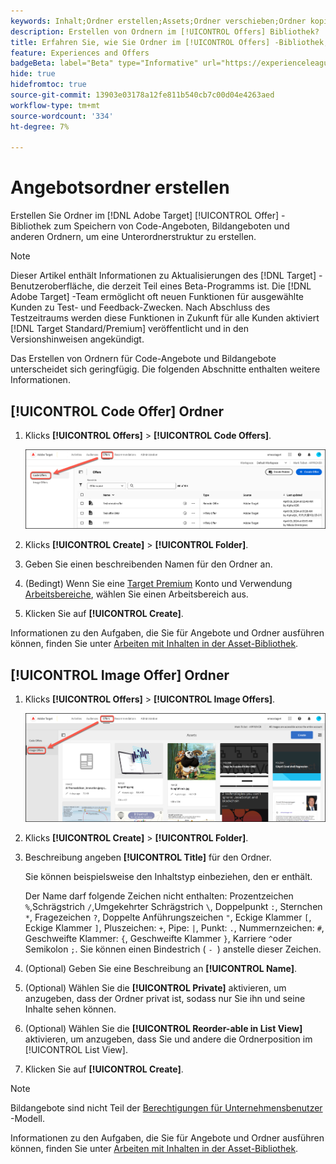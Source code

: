 ```yaml
---
keywords: Inhalt;Ordner erstellen;Assets;Ordner verschieben;Ordner kopieren;Ordner löschen;Ordner herunterladen;Ordner
description: Erstellen von Ordnern im [!UICONTROL Offers] Bibliothek?
title: Erfahren Sie, wie Sie Ordner im [!UICONTROL Offers] -Bibliothek, um Code- und Bildangebote sowie andere Ordner zu speichern.
feature: Experiences and Offers
badgeBeta: label="Beta" type="Informative" url="https://experienceleague.adobe.com/docs/target/using/introduction/intro.html?lang=de#beta newtab=true" tooltip="Was sind Beta-Funktionen in  [!DNL Adobe Target]?"
hide: true
hidefromtoc: true
source-git-commit: 13903e03178a12fe811b540cb7c00d04e4263aed
workflow-type: tm+mt
source-wordcount: '334'
ht-degree: 7%

---
```


# Angebotsordner erstellen

Erstellen Sie Ordner im [!DNL Adobe Target] [!UICONTROL Offer] -Bibliothek zum Speichern von Code-Angeboten, Bildangeboten und anderen Ordnern, um eine Unterordnerstruktur zu erstellen.

>[!NOTE]
>
>Dieser Artikel enthält Informationen zu Aktualisierungen des [!DNL Target] -Benutzeroberfläche, die derzeit Teil eines Beta-Programms ist. Die [!DNL Adobe Target] -Team ermöglicht oft neuen Funktionen für ausgewählte Kunden zu Test- und Feedback-Zwecken. Nach Abschluss des Testzeitraums werden diese Funktionen in Zukunft für alle Kunden aktiviert [!DNL Target Standard/Premium] veröffentlicht und in den Versionshinweisen angekündigt.

Das Erstellen von Ordnern für Code-Angebote und Bildangebote unterscheidet sich geringfügig. Die folgenden Abschnitte enthalten weitere Informationen.

## [!UICONTROL Code Offer] Ordner

1. Klicks **[!UICONTROL Offers]** > **[!UICONTROL Code Offers]**.

   ![Registerkarte &quot;Code-Angebote&quot;](/help/main/c-experiences/c-manage-content/assets/code-offers-tab-new.png)

1. Klicks **[!UICONTROL Create]** > **[!UICONTROL Folder]**.

1. Geben Sie einen beschreibenden Namen für den Ordner an.

1. (Bedingt) Wenn Sie eine [Target Premium](/help/main/c-intro/intro.md#premium) Konto und Verwendung [Arbeitsbereiche](/help/main/administrating-target/c-user-management/property-channel/properties-overview.md##section_B82EB409B67C4D9D9D20CE30E48DB1DC), wählen Sie einen Arbeitsbereich aus.

1. Klicken Sie auf **[!UICONTROL Create]**.

Informationen zu den Aufgaben, die Sie für Angebote und Ordner ausführen können, finden Sie unter [Arbeiten mit Inhalten in der Asset-Bibliothek](/help/main/c-experiences/c-manage-content/assets-working.md).

## [!UICONTROL Image Offer] Ordner

1. Klicks **[!UICONTROL Offers]** > **[!UICONTROL Image Offers]**.

   ![Registerkarte &quot;Bildangebote&quot;](/help/main/c-experiences/c-manage-content/assets/image-offers-tab-new.png)

1. Klicks **[!UICONTROL Create]** > **[!UICONTROL Folder]**.
1. Beschreibung angeben **[!UICONTROL Title]** für den Ordner.

   Sie können beispielsweise den Inhaltstyp einbeziehen, den er enthält.

   Der Name darf folgende Zeichen nicht enthalten: Prozentzeichen `%`,Schrägstrich `/`,Umgekehrter Schrägstrich `\`, Doppelpunkt `:`, Sternchen `*`, Fragezeichen `?`, Doppelte Anführungszeichen `"`, Eckige Klammer `[`, Eckige Klammer `]`, Pluszeichen: `+`, Pipe: `|`, Punkt: `.`, Nummernzeichen: `#`, Geschweifte Klammer: `{`, Geschweifte Klammer `}`, Karriere `^`oder Semikolon `;`. Sie können einen Bindestrich ( `- `) anstelle dieser Zeichen.

1. (Optional) Geben Sie eine Beschreibung an **[!UICONTROL Name]**.
1. (Optional) Wählen Sie die **[!UICONTROL Private]** aktivieren, um anzugeben, dass der Ordner privat ist, sodass nur Sie ihn und seine Inhalte sehen können.

1. (Optional) Wählen Sie die **[!UICONTROL Reorder-able in List View]** aktivieren, um anzugeben, dass Sie und andere die Ordnerposition im [!UICONTROL List View].

1. Klicken Sie auf **[!UICONTROL Create]**.

>[!NOTE]
>
>Bildangebote sind nicht Teil der [Berechtigungen für Unternehmensbenutzer](/help/main/administrating-target/c-user-management/property-channel/property-channel.md) -Modell.

Informationen zu den Aufgaben, die Sie für Angebote und Ordner ausführen können, finden Sie unter [Arbeiten mit Inhalten in der Asset-Bibliothek](/help/main/c-experiences/c-manage-content/assets-working.md).